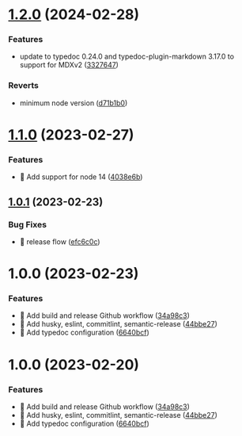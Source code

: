 # [1.2.0](https://github.com/PolymeshAssociation/typedoc-theme/compare/v1.1.0...v1.2.0) (2024-02-28)


### Features

* update to typedoc 0.24.0 and typedoc-plugin-markdown 3.17.0 to support for MDXv2 ([3327647](https://github.com/PolymeshAssociation/typedoc-theme/commit/3327647c4476ea10ea9440b49193b8cfdd0c5a0f))


### Reverts

* minimum node version ([d71b1b0](https://github.com/PolymeshAssociation/typedoc-theme/commit/d71b1b058f04ba462ff627512f5a46efeeb2cd65))

# [1.1.0](https://github.com/PolymeshAssociation/typedoc-theme/compare/v1.0.1...v1.1.0) (2023-02-27)


### Features

* 🎸 Add support for node 14 ([4038e6b](https://github.com/PolymeshAssociation/typedoc-theme/commit/4038e6b91625216d28966cacc27ba9883090e07a))

## [1.0.1](https://github.com/PolymeshAssociation/typedoc-theme/compare/v1.0.0...v1.0.1) (2023-02-23)


### Bug Fixes

* 🐛 release flow ([efc6c0c](https://github.com/PolymeshAssociation/typedoc-theme/commit/efc6c0c1a963e1e1fe58f53515289e94af1efe01))

# 1.0.0 (2023-02-23)


### Features

* 🎸 Add build and release Github workflow ([34a98c3](https://github.com/PolymeshAssociation/typedoc-theme/commit/34a98c353bb510cbbbace3e4be1f143363d1c3d5))
* 🎸 Add husky, eslint, commitlint, semantic-release ([44bbe27](https://github.com/PolymeshAssociation/typedoc-theme/commit/44bbe27965f2ebcf7c3b6a15494c4720ee9c644c))
* 🎸 Add typedoc configuration ([6640bcf](https://github.com/PolymeshAssociation/typedoc-theme/commit/6640bcfb54d64d198fe2d278ba3e4834015bcf9f))

# 1.0.0 (2023-02-20)


### Features

* 🎸 Add build and release Github workflow ([34a98c3](https://github.com/PolymeshAssociation/typedoc-theme/commit/34a98c353bb510cbbbace3e4be1f143363d1c3d5))
* 🎸 Add husky, eslint, commitlint, semantic-release ([44bbe27](https://github.com/PolymeshAssociation/typedoc-theme/commit/44bbe27965f2ebcf7c3b6a15494c4720ee9c644c))
* 🎸 Add typedoc configuration ([6640bcf](https://github.com/PolymeshAssociation/typedoc-theme/commit/6640bcfb54d64d198fe2d278ba3e4834015bcf9f))

